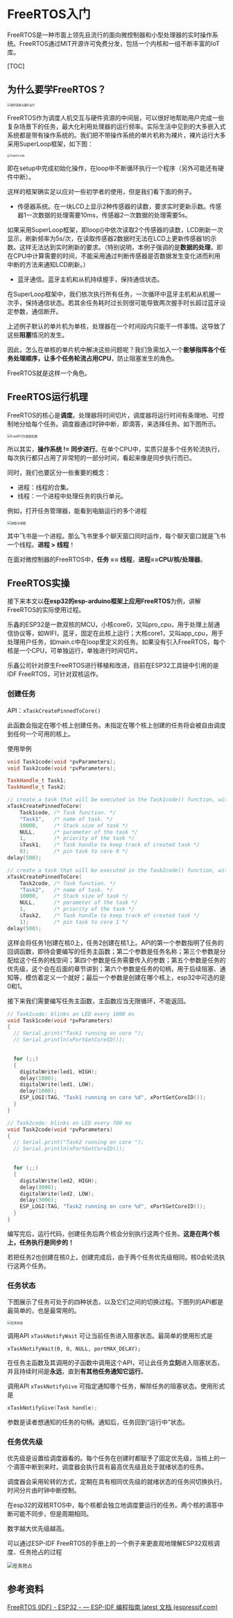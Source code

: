# FreeRTOS入门

FreeRTOS是一种市面上领先且流行的面向微控制器和小型处理器的实时操作系统。FreeRTOS通过MIT开源许可免费分发，包括一个内核和一组不断丰富的IoT库。

[TOC]

## 为什么要学FreeRTOS？

<img src=".\FreeRTOS\操作系统与裸片运行.png" alt="操作系统与裸片运行" style="zoom:45%;" />

FreeRTOS作为调度人机交互与硬件资源的中间层，可以很好地帮助用户完成一些复杂场景下的任务，最大化利用处理器的运行频率。实际生活中见到的大多嵌入式系统都是带有操作系统的。我们把不带操作系统的单片机称为裸片，裸片运行大多采用SuperLoop框架，如下图：

<img src=".\FreeRTOS\SuperLoop.png" alt="SuperLoop" style="zoom:45%;" />

即在setup中完成初始化操作，在loop中不断循环执行一个程序（另外可能还有硬件中断）。

这样的框架确实足以应对一些初学者的使用，但是我们看下面的例子。

- 传感器系统。在一块LCD上显示2种传感器的读数，要求实时更新示数。传感器1一次数据的处理需要10ms，传感器2一次数据的处理需要5s。

如果采用SuperLoop框架，即loop()中依次读取2个传感器的读数，LCD刷新一次显示，刷新频率为5s/次，在读取传感器2数据时无法在LCD上更新传感器1的示数。这样无法达到实时刷新的要求。（特别说明，本例子强调的是**数据的处理**，即在CPU中计算需要的时间，不能采用通过判断传感器是否数据发生变化进而利用中断的方法来通知LCD刷新。）

- 蓝牙通信。蓝牙主机和从机持续握手，保持通信状态。

在SuperLoop框架中，我们依次执行所有任务，一次循环中蓝牙主机和从机握一次手，保持通信状态。若其余任务耗时过长则很可能导致两次握手时长超过蓝牙设定参数，通信断开。

上述例子默认的单片机为单核，处理器在一个时间段内只能干一件事情。这导致了这些**阻塞**情况的发生。

因此，怎么在单核的单片机中解决这些问题呢？我们急需加入一个**能够指挥各个任务处理顺序，让多个任务轮流占用CPU**，防止阻塞发生的角色。

FreeRTOS就是这样一个角色。

## FreeRTOS运行机理

FreeRTOS的核心是**调度**。处理器将时间切片，调度器将运行时间有条理地、可控制地分给每个任务。调度器通过时钟中断，即滴答，来选择任务。如下图所示。

<img src=".\FreeRTOS\FreeRTOS调度机理.png" alt="FreeRTOS调度机理" style="zoom:50%;" />

所以其实，**操作系统  !=  同步进行**。在单个CPU中，实质只是多个任务轮流执行，每次执行都只占用了非常短的一部分时间，看起来像是同步执行而已。

同时，我们也要区分一些重要的概念：

- 进程：线程的合集。
- 线程：一个进程中处理任务的执行单元。

例如，打开任务管理器，能看到电脑运行的多个进程

<img src=".\FreeRTOS\进程与线程.png" alt="进程与线程" style="zoom:50%;" />

其中飞书是一个进程。那么飞书里多个聊天窗口同时运作，每个聊天窗口就是飞书一个线程。**进程 > 线程**！

在面对微控制器的FreeRTOS中，**任务 == 线程**，**进程==CPU/核/处理器**。

## FreeRTOS实操

接下来本文以**在esp32的esp-arduino框架上应用FreeRTOS**为例，讲解FreeRTOS的实际使用过程。

乐鑫的ESP32是一款双核的MCU，小核core0，又叫pro_cpu，用于处理上层通信协议等，如WIFI，蓝牙，固定在此核上运行；大核core1，又叫app_cpu，用于处理用户任务，如main.c中在loop里定义的任务。如果没有引入FreeRTOS，每个核是一个CPU，可单独运行，单独进行时间切片。

乐鑫公司针对原生FreeRTOS进行移植和改进，目前在ESP32工具链中引用的是IDF FreeRTOS，可针对双核运作。

### 创建任务

API：`xTaskCreatePinnedToCore()`

此函数会指定在哪个核上创建任务。未指定在哪个核上创建的任务将会被自由调度到任何一个可用的核上。

使用举例

```c++
void Task1code(void *pvParameters);
void Task2code(void *pvParameters);

TaskHandle_t Task1;
TaskHandle_t Task2;

// create a task that will be executed in the Task1code() function, with priority 1 and executed on core 0
xTaskCreatePinnedToCore(
    Task1code, /* Task function. */
    "Task1",   /* name of task. */
    10000,     /* Stack size of task */
    NULL,      /* parameter of the task */
    1,         /* priority of the task */
    &Task1,    /* Task handle to keep track of created task */
    0);        /* pin task to core 0 */
delay(500);

// create a task that will be executed in the Task2code() function, with priority 1 and executed on core 1
xTaskCreatePinnedToCore(
    Task2code, /* Task function. */
    "Task2",   /* name of task. */
    10000,     /* Stack size of task */
    NULL,      /* parameter of the task */
    1,         /* priority of the task */
    &Task2,    /* Task handle to keep track of created task */
    1);        /* pin task to core 1 */
delay(500);
```

这样会将任务1创建在核0上，任务2创建在核1上。API的第一个参数指明了任务的回调函数，即待会要编写的任务主函数；第二个参数是任务名称；第三个参数是分配给这个任务的栈空间；第四个参数是任务需要传入的参数；第五个参数是任务的优先级，这个会在后面的章节讲到；第六个参数是任务的句柄，用于后续阻塞、通知等，模仿着定义一个就好；最后一个参数是创建在哪个核上，esp32中可选的是0和1。

接下来我们需要编写任务主函数，主函数应当无限循环，不能返回。

```c++
// Task1code: blinks an LED every 1000 ms
void Task1code(void *pvParameters)
{
  // Serial.print("Task1 running on core ");
  // Serial.println(xPortGetCoreID());
  

  for (;;)
  {
    digitalWrite(led1, HIGH);
    delay(1000);
    digitalWrite(led1, LOW);
    delay(1000);
    ESP_LOGI(TAG, "Task1 running on core %d", xPortGetCoreID());
  }
}

// Task2code: blinks an LED every 700 ms
void Task2code(void *pvParameters)
{
  // Serial.print("Task2 running on core ");
  // Serial.println(xPortGetCoreID());
  

  for (;;)
  {
    digitalWrite(led2, HIGH);
    delay(3000);
    digitalWrite(led2, LOW);
    delay(3000);
    ESP_LOGI(TAG, "Task2 running on core %d", xPortGetCoreID());
  }
}
```

编写完后，运行代码，创建任务后两个核会分别执行这两个任务。**这是在两个核上，任务执行是同步的！**

若把任务2也创建在核0上，创建完成后，由于两个任务优先级相同，核0会轮流执行这两个任务。

### 任务状态

下图展示了任务可处于的四种状态，以及它们之间的切换过程。下图列的API都是最简单的，也是最常用的。

<img src=".\FreeRTOS\任务状态.png" alt="任务状态" style="zoom:50%;" />

调用API `xTaskNotifyWait` 可让当前任务进入阻塞状态。最简单的使用形式是

```
xTaskNotifyWait(0, 0, NULL, portMAX_DELAY);
```

在任务主函数及其调用的子函数中调用这个API，可让此任务**立刻**进入阻塞状态，并且持续时间是**永远**，直到**有其他任务通知它运行**。



调用API `xTaskNotifyGive` 可指定通知哪个任务，解除任务的阻塞状态。使用形式是

```c++
xTaskNotifyGive(Task handle);
```

参数是读者想通知的任务的句柄。通知后，任务回到“运行中”状态。

### 任务优先级

优先级是设置给调度器看的。每个任务在创建时都赋予了固定优先级，当核上的一个滴答中断到来时，调度器会执行具有最高优先级且处于就绪状态的任务。

调度器会采用轮转的方式，定期在具有相同优先级的就绪状态的任务间切换执行。时间分片由时钟中断控制。

在esp32的双核RTOS中，每个核都会独立地调度要运行的任务。两个核的滴答中断可能不同步，但是周期相同。

数字越大优先级越高。

可以通过ESP-IDF FreeRTOS的手册上的一个例子来更直观地理解ESP32双核调度、任务抢占的过程

<img src=".\FreeRTOS\任务抢占.png" alt="任务抢占" style="zoom:80%;" />

## 参考资料

[FreeRTOS (IDF) - ESP32 - — ESP-IDF 编程指南 latest 文档 (espressif.com)](https://docs.espressif.com/projects/esp-idf/zh_CN/latest/esp32/api-reference/system/freertos_idf.html)
